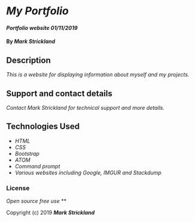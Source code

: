 # _My Portfolio_

#### _Portfolio website 01/11/2019_

#### By _**Mark Strickland**_

## Description

_This is a website for displaying information about myself and my projects._

## Support and contact details

_Contact Mark Strickland for technical support and more details._

## Technologies Used

* _HTML_
* _CSS_
* _Bootstrap_
* _ATOM_
* _Command prompt_
* _Various websites including Google, IMGUR and Stackdump_

### License
_Open source free use_
**

Copyright (c) 2019 **_Mark Strickland_**
